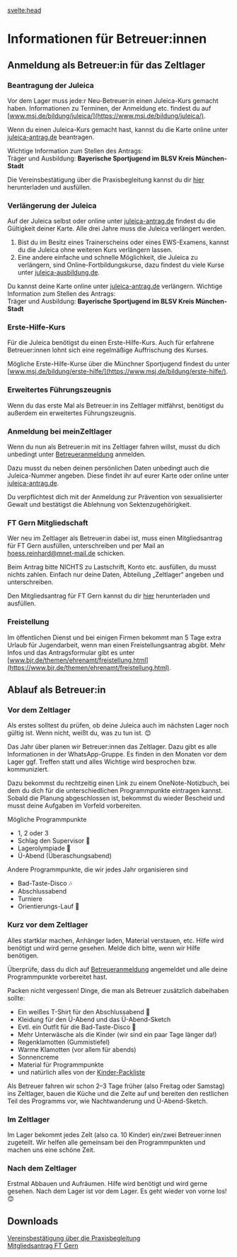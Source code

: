 <svelte:head>

  <title>Betreuer – Zeltlager – FT München Gern e.V.</title>
</svelte:head>

<div class="content">

# Informationen für Betreuer:innen

## Anmeldung als Betreuer:in für das Zeltlager

### Beantragung der Juleica

Vor dem Lager muss jede:r Neu-Betreuer:in einen Juleica-Kurs gemacht haben.
Informationen zu Terminen, der Anmeldung etc. findest du auf [www.msj.de/bildung/juleica/](https://www.msj.de/bildung/juleica/).

Wenn du einen Juleica-Kurs gemacht hast, kannst du die Karte online unter [juleica-antrag.de](https://juleica-antrag.de) beantragen.

Wichtige Information zum Stellen des Antrags:  
Träger und Ausbildung: **Bayerische Sportjugend im BLSV Kreis München-Stadt**

Die Vereinsbestätigung über die Praxisbegleitung kannst du dir [hier](/files/Vereinsbestaetigung-Praxisbegleitung.pdf) herunterladen und ausfüllen.

### Verlängerung der Juleica

Auf der Juleica selbst oder online unter [juleica-antrag.de](https://juleica-antrag.de) findest du die Gültigkeit deiner Karte.
Alle drei Jahre muss die Juleica verlängert werden.

1. Bist du im Besitz eines Trainerscheins oder eines EWS-Examens, kannst du die Juleica ohne weiteren Kurs verlängern lassen.
2. Eine andere einfache und schnelle Möglichkeit, die Juleica zu verlängern, sind Online-Fortbildungskurse, dazu findest du viele Kurse unter [juleica-ausbildung.de](https://juleica-ausbildung.de).

Du kannst deine Karte online unter [juleica-antrag.de](https://juleica-antrag.de) verlängern.
Wichtige Information zum Stellen des Antrags:  
Träger und Ausbildung: **Bayerische Sportjugend im BLSV Kreis München-Stadt**

### Erste-Hilfe-Kurs

Für die Juleica benötigst du einen Erste-Hilfe-Kurs. Auch für erfahrene Betreuer:innen lohnt sich eine regelmäßige Auffrischung des Kurses.

Mögliche Erste-Hilfe-Kurse über die Münchner Sportjugend findest du unter [www.msj.de/bildung/erste-hilfe/](https://www.msj.de/bildung/erste-hilfe/).

### Erweitertes Führungszeugnis

Wenn du das erste Mal als Betreuer:in ins Zeltlager mitfährst, benötigst du außerdem ein erweitertes Führungszeugnis.

### Anmeldung bei meinZeltlager

Wenn du nun als Betreuer:in mit ins Zeltlager fahren willst, musst du dich unbedingt unter [Betreueranmeldung](/intern/betreuer-anmeldung) anmelden.

Dazu musst du neben deinen persönlichen Daten unbedingt auch die Juleica-Nummer angeben.
Diese findet ihr auf eurer Karte oder online unter [juleica-antrag.de](https://juleica-antrag.de).

Du verpflichtest dich mit der Anmeldung zur Prävention von sexualisierter Gewalt und bestätigst die Ablehnung von Sektenzugehörigkeit.

### FT Gern Mitgliedschaft

Wer neu im Zeltlager als Betreuer:in dabei ist, muss einen Mitgliedsantrag für FT Gern ausfüllen, unterschreiben und per Mail an [hoess.reinhard@mnet-mail.de](mailto:hoess.reinhard@mnet-mail.de) schicken.

Beim Antrag bitte NICHTS zu Lastschrift, Konto etc. ausfüllen, du musst nichts zahlen. Einfach nur deine Daten, Abteilung „Zeltlager“ angeben und unterschreiben.

Den Mitgliedsantrag für FT Gern kannst du dir [hier](/files/mitgliedsantrag-2023.pdf) herunterladen und ausfüllen.

### Freistellung

Im öffentlichen Dienst und bei einigen Firmen bekommt man 5 Tage extra Urlaub für Jugendarbeit, wenn man einen Freistellungsantrag abgibt.
Mehr Infos und das Antragsformular gibt es unter [www.bjr.de/themen/ehrenamt/freistellung.html](https://www.bjr.de/themen/ehrenamt/freistellung.html).

## Ablauf als Betreuer:in

### Vor dem Zeltlager

Als erstes solltest du prüfen, ob deine Juleica auch im nächsten Lager noch gültig ist.
Wenn nicht, weißt du, was zu tun ist. 😊

Das Jahr über planen wir Betreuer:innen das Zeltlager.
Dazu gibt es alle Informationen in der WhatsApp-Gruppe.
Es finden in den Monaten vor dem Lager ggf. Treffen statt und alles Wichtige wird besprochen bzw. kommuniziert.

Dazu bekommst du rechtzeitig einen Link zu einem OneNote-Notizbuch, bei dem du dich für die unterschiedlichen Programmpunkte eintragen kannst.
Sobald die Planung abgeschlossen ist, bekommst du wieder Bescheid und musst deine Aufgaben im Vorfeld vorbereiten.

Mögliche Programmpunkte

-   1, 2 oder 3
-   Schlag den Supervisor 🥊
-   Lagerolympiade 🥇
-   Ü-Abend (Überaschungsabend)

Andere Programmpunkte, die wir jedes Jahr organisieren sind

-   Bad-Taste-Disco 🎶
-   Abschlussabend
-   Turniere
-   Orientierungs-Lauf 🏃

### Kurz vor dem Zeltlager

Alles startklar machen, Anhänger laden, Material verstauen, etc. Hilfe wird benötigt und wird gerne gesehen.
Melde dich bitte, wenn wir Hilfe benötigen.

Überprüfe, dass du dich auf [Betreueranmeldung](/intern/betreuer-anmeldung) angemeldet und alle deine Programmpunkte vorbereitet hast.

Packen nicht vergessen! Dinge, die man als Betreuer zusätzlich dabeihaben sollte:

-   Ein weißes T-Shirt für den Abschlussabend 👚
-   Kleidung für den Ü-Abend und das Ü-Abend-Sketch
-   Evtl. ein Outfit für die Bad-Taste-Disco 🤡
-   Mehr Unterwäsche als die Kinder (wir sind ein paar Tage länger da!)
-   Regenklamotten (Gummistiefel)
-   Warme Klamotten (vor allem für abends)
-   Sonnencreme
-   Material für Programmpunkte
-   und natürlich alles von der [Kinder-Packliste](/packliste)

Als Betreuer fahren wir schon 2–3 Tage früher (also Freitag oder Samstag) ins Zeltlager, bauen die Küche und die Zelte auf
und bereiten den restlichen Teil des Programms vor, wie Nachtwanderung und Ü-Abend-Sketch.

### Im Zeltlager

Im Lager bekommt jedes Zelt (also ca. 10 Kinder) ein/zwei Betreuer:innen zugeteilt.
Wir helfen alle gemeinsam bei den Programmpunkten und machen uns eine schöne Zeit.

### Nach dem Zeltlager

Erstmal Abbauen und Aufräumen. Hilfe wird benötigt und wird gerne gesehen.
Nach dem Lager ist vor dem Lager. Es geht wieder von vorne los! 😊

## Downloads

[Vereinsbestätigung über die Praxisbegleitung](/files/Vereinsbestaetigung-Praxisbegleitung.pdf)  
[Mitgliedsantrag FT Gern](/files/mitgliedsantrag-2023.pdf)

</div>
